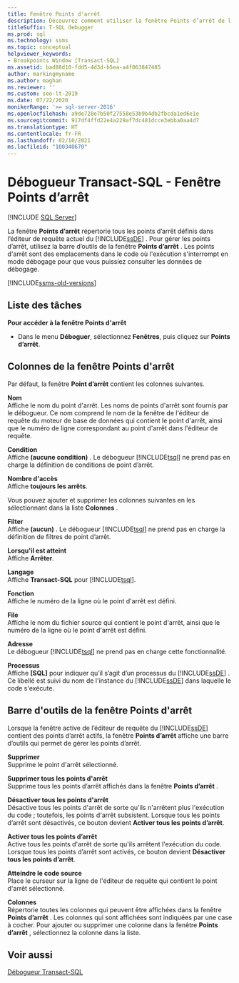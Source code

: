 ```yaml
---
title: Fenêtre Points d'arrêt
description: Découvrez comment utiliser la fenêtre Points d’arrêt de l’éditeur de requête Moteur de base de données pour gérer les points d’arrêt du débogueur Transact-SQL.
titleSuffix: T-SQL debugger
ms.prod: sql
ms.technology: ssms
ms.topic: conceptual
helpviewer_keywords:
- Breakpoints Window [Transact-SQL]
ms.assetid: bad88d10-fdd5-4d3d-b5ea-a4f063847485
author: markingmyname
ms.author: maghan
ms.reviewer: ''
ms.custom: seo-lt-2019
ms.date: 07/22/2020
monikerRange: '>= sql-server-2016'
ms.openlocfilehash: a9de728e7b50f27558e53b9b4db2fbcda1ed6e1e
ms.sourcegitcommit: 917df4ffd22e4a229af7dc481dcce3ebba0aa4d7
ms.translationtype: HT
ms.contentlocale: fr-FR
ms.lasthandoff: 02/10/2021
ms.locfileid: "100340670"
---
```

# <a name="transact-sql-debugger---breakpoints-window"></a>Débogueur Transact-SQL - Fenêtre Points d’arrêt

 [!INCLUDE [SQL Server](../../includes/applies-to-version/sqlserver.md)]

La fenêtre **Points d’arrêt** répertorie tous les points d’arrêt définis dans l’éditeur de requête actuel du [!INCLUDE[ssDE](../../includes/ssde-md.md)] . Pour gérer les points d’arrêt, utilisez la barre d’outils de la fenêtre **Points d’arrêt** . Les points d'arrêt sont des emplacements dans le code où l'exécution s'interrompt en mode débogage pour que vous puissiez consulter les données de débogage.

[!INCLUDE[ssms-old-versions](../../includes/ssms-old-versions.md)]

## <a name="task-list"></a>Liste des tâches

**Pour accéder à la fenêtre Points d'arrêt**

- Dans le menu **Déboguer**, sélectionnez **Fenêtres**, puis cliquez sur **Points d’arrêt**.

## <a name="breakpoints-window-columns"></a>Colonnes de la fenêtre Points d'arrêt

Par défaut, la fenêtre **Point d’arrêt** contient les colonnes suivantes.  

**Nom**  
Affiche le nom du point d'arrêt. Les noms de points d'arrêt sont fournis par le débogueur. Ce nom comprend le nom de la fenêtre de l'éditeur de requête du moteur de base de données qui contient le point d'arrêt, ainsi que le numéro de ligne correspondant au point d'arrêt dans l'éditeur de requête.  

**Condition**  
Affiche **(aucune condition)** . Le débogueur [!INCLUDE[tsql](../../includes/tsql-md.md)] ne prend pas en charge la définition de conditions de point d’arrêt.

**Nombre d'accès**  
Affiche **toujours les arrêts**.

Vous pouvez ajouter et supprimer les colonnes suivantes en les sélectionnant dans la liste **Colonnes** .  

**Filter**  
Affiche **(aucun)** . Le débogueur [!INCLUDE[tsql](../../includes/tsql-md.md)] ne prend pas en charge la définition de filtres de point d’arrêt.

**Lorsqu'il est atteint**  
Affiche **Arrêter**.

**Langage**  
Affiche **Transact-SQL** pour [!INCLUDE[tsql](../../includes/tsql-md.md)].  

**Fonction**  
Affiche le numéro de la ligne où le point d'arrêt est défini.  

**File**  
Affiche le nom du fichier source qui contient le point d'arrêt, ainsi que le numéro de la ligne où le point d'arrêt est défini.

**Adresse**  
Le débogueur [!INCLUDE[tsql](../../includes/tsql-md.md)] ne prend pas en charge cette fonctionnalité.  

**Processus**  
Affiche **[SQL]** pour indiquer qu’il s’agit d’un processus du [!INCLUDE[ssDE](../../includes/ssde-md.md)] . Ce libellé est suivi du nom de l'instance du [!INCLUDE[ssDE](../../includes/ssde-md.md)] dans laquelle le code s'exécute.

## <a name="breakpoints-window-toolbar"></a>Barre d'outils de la fenêtre Points d'arrêt

Lorsque la fenêtre active de l’éditeur de requête du [!INCLUDE[ssDE](../../includes/ssde-md.md)] contient des points d’arrêt actifs, la fenêtre **Points d’arrêt** affiche une barre d’outils qui permet de gérer les points d’arrêt.

**Supprimer**  
Supprime le point d'arrêt sélectionné.

**Supprimer tous les points d'arrêt**  
Supprime tous les points d’arrêt affichés dans la fenêtre **Points d’arrêt** .  

**Désactiver tous les points d'arrêt**  
Désactive tous les points d'arrêt de sorte qu'ils n'arrêtent plus l'exécution du code ; toutefois, les points d'arrêt subsistent. Lorsque tous les points d’arrêt sont désactivés, ce bouton devient **Activer tous les points d’arrêt**.

**Activer tous les points d’arrêt**  
Active tous les points d'arrêt de sorte qu'ils arrêtent l'exécution du code. Lorsque tous les points d’arrêt sont activés, ce bouton devient **Désactiver tous les points d’arrêt**.  

**Atteindre le code source**  
Place le curseur sur la ligne de l'éditeur de requête qui contient le point d'arrêt sélectionné.

**Colonnes**  
Répertorie toutes les colonnes qui peuvent être affichées dans la fenêtre **Points d’arrêt** . Les colonnes qui sont affichées sont indiquées par une case à cocher. Pour ajouter ou supprimer une colonne dans la fenêtre **Points d’arrêt** , sélectionnez la colonne dans la liste.

## <a name="see-also"></a>Voir aussi

[Débogueur Transact-SQL](./transact-sql-debugger.md)